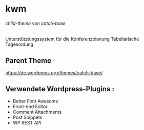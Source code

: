 # kwm 
###### child-theme von catch-base 

Unterstütztungssystem für die Konferenzplanung
Tabellarische Tagesordung

## Parent Theme 
https://de.wordpress.org/themes/catch-base/

## Verwendete Wordpress-Plugins :
* Better Font Awesome
* Front-end Editor
* Comment Attachments
* Post Snippets
* WP REST API

